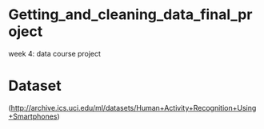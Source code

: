 # Getting_and_cleaning_data_final_project
week 4: data course project

# Dataset
(http://archive.ics.uci.edu/ml/datasets/Human+Activity+Recognition+Using+Smartphones)
